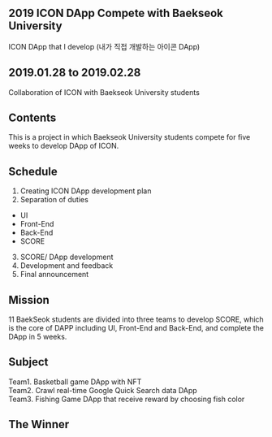 
## 2019 ICON DApp Compete with Baekseok University
ICON DApp that I develop (내가 직접 개발하는 아이콘 DApp)


## 2019.01.28 to 2019.02.28
Collaboration of ICON with Baekseok University students <br>


## Contents
This is a project in which Baekseok University students compete for five weeks to develop DApp of ICON. <br>

## Schedule 
1. Creating ICON DApp development plan <br>
2. Separation of duties <br> 
  - UI 
  - Front-End 
  - Back-End 
  - SCORE
3. SCORE/ DApp development<br> 
4. Development and feedback<br> 
5. Final announcement<br>

## Mission 
11 BaekSeok students are divided into three teams to develop SCORE, which is the core of DAPP including UI, Front-End and Back-End, and complete the DApp in 5 weeks.<br>

## Subject 
Team1. Basketball game DApp with NFT <br>
Team2. Crawl real-time Google Quick Search data DApp <br> 
Team3. Fishing Game DApp that receive reward by choosing fish color <br>

## The Winner 
